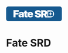 [![](https://github.com/fate-srd/.github/blob/main/img/Fate-CI-style-badge.svg)](https://github.com/fate-srd)

# Fate SRD
